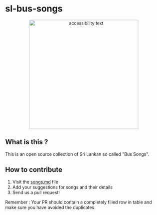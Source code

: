 # sl-bus-songs

<p align="center">
  <img src="https://github.com/Open-SL/sl-bus-songs/blob/master/bus.jpg" width="350" alt="accessibility text">
</p>

## What is this ?
This is an open source collection of Sri Lankan so called "Bus Songs".

## How to contribute
1. Visit the [songs.md](https://github.com/Open-SL/sl-bus-songs/blob/master/songs.md) file
2. Add your suggestions for songs and their details
3. Send us a pull request!

Remember : Your PR should contain a completely filled row in table and make sure you have avoided the duplicates.
